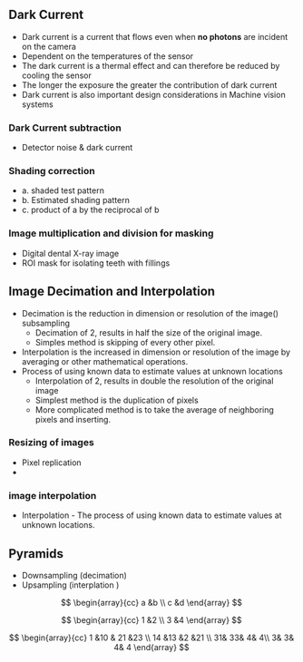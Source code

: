 

## Dark Current
- Dark current is a current that flows even when **no photons** are incident on the camera
- Dependent on the temperatures of the sensor
- The dark current is a thermal effect and can therefore be reduced by cooling the sensor
- The longer the exposure the greater the contribution of dark current
- Dark current is also important design considerations in Machine vision systems 


### Dark Current subtraction
- Detector noise & dark current

### Shading correction
- a. shaded test pattern
- b. Estimated shading pattern
- c. product of a by the reciprocal of b

### Image multiplication and division for masking
- Digital dental X-ray image
- ROI  mask for isolating teeth with fillings


## Image Decimation and Interpolation 
- Decimation is the reduction in dimension or resolution of the image() subsampling
	- Decimation of 2, results in half the size of the original image.
	- Simples method is skipping of every other pixel.
- Interpolation is the increased in dimension or resolution of the image by averaging or other mathematical operations.
- Process of using known data to estimate values at unknown locations 
	- Interpolation of 2, results in double the resolution of the original image 
	- Simplest method is the duplication of pixels
	- More complicated method is to take the average of neighboring pixels and inserting. 

### Resizing of images
- Pixel replication
- 

### image interpolation
- Interpolation - The process of using known data to estimate values at unknown locations. 



## Pyramids
- Downsampling (decimation)
- Upsampling (interplation )


$$
\begin{array}{cc}
a &b \\
c &d
\end{array}
$$

$$
\begin{array}{cc}
1 &2 \\
3 &4
\end{array}
$$

$$
\begin{array}{cc}
1 &10 & 21 &23 \\
14 &13 &2 &21 \\
31& 33& 4& 4\\
3& 3& 4& 4
\end{array}
$$
